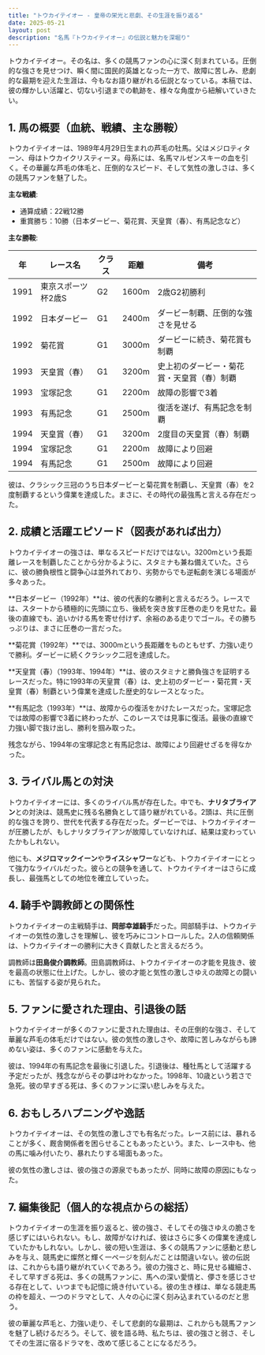 ```yaml
---
title: "トウカイテイオー - 皇帝の栄光と悲劇、その生涯を振り返る"
date: 2025-05-21
layout: post
description: "名馬『トウカイテイオー』の伝説と魅力を深堀り"
---
```


トウカイテイオー。その名は、多くの競馬ファンの心に深く刻まれている。圧倒的な強さを見せつけ、瞬く間に国民的英雄となった一方で、故障に苦しみ、悲劇的な最期を迎えた生涯は、今もなお語り継がれる伝説となっている。本稿では、彼の輝かしい活躍と、切ない引退までの軌跡を、様々な角度から紐解いていきたい。


## 1. 馬の概要（血統、戦績、主な勝鞍）

トウカイテイオーは、1989年4月29日生まれの芦毛の牡馬。父はメジロティターン、母はトウカイクリスティーヌ。母系には、名馬マルゼンスキーの血を引く。その華麗な芦毛の体毛と、圧倒的なスピード、そして気性の激しさは、多くの競馬ファンを魅了した。

**主な戦績**:

* 通算成績：22戦12勝
* 重賞勝ち：10勝（日本ダービー、菊花賞、天皇賞（春）、有馬記念など）


**主な勝鞍**:

| 年 | レース名             | クラス | 距離 | 備考                                  |
|---|----------------------|-------|-----|--------------------------------------|
| 1991 | 東京スポーツ杯2歳S  | G2    | 1600m| 2歳G2初勝利                         |
| 1992 | 日本ダービー           | G1    | 2400m| ダービー制覇、圧倒的な強さを見せる |
| 1992 | 菊花賞               | G1    | 3000m| ダービーに続き、菊花賞も制覇         |
| 1993 | 天皇賞（春）         | G1    | 3200m| 史上初のダービー・菊花賞・天皇賞（春）制覇 |
| 1993 | 宝塚記念             | G1    | 2200m| 故障の影響で3着                     |
| 1993 | 有馬記念             | G1    | 2500m| 復活を遂げ、有馬記念を制覇           |
| 1994 | 天皇賞（春）         | G1    | 3200m| 2度目の天皇賞（春）制覇             |
| 1994 | 宝塚記念             | G1    | 2200m| 故障により回避                     |
| 1994 | 有馬記念             | G1    | 2500m| 故障により回避                     |


彼は、クラシック三冠のうち日本ダービーと菊花賞を制覇し、天皇賞（春）を2度制覇するという偉業を達成した。まさに、その時代の最強馬と言える存在だった。


## 2. 成績と活躍エピソード（図表があれば出力）

トウカイテイオーの強さは、単なるスピードだけではない。3200mという長距離レースを制覇したことから分かるように、スタミナも兼ね備えていた。さらに、彼の勝負根性と闘争心は並外れており、劣勢からでも逆転劇を演じる場面が多々あった。

**日本ダービー（1992年）**は、彼の代表的な勝利と言えるだろう。レースでは、スタートから積極的に先頭に立ち、後続を突き放す圧巻の走りを見せた。最後の直線でも、追いかける馬を寄せ付けず、余裕のある走りでゴール。その勝ちっぷりは、まさに圧巻の一言だった。


**菊花賞（1992年）**では、3000mという長距離をものともせず、力強い走りで勝利。ダービーに続くクラシック二冠を達成した。


**天皇賞（春）（1993年、1994年）**は、彼のスタミナと勝負強さを証明するレースだった。特に1993年の天皇賞（春）は、史上初のダービー・菊花賞・天皇賞（春）制覇という偉業を達成した歴史的なレースとなった。


**有馬記念（1993年）**は、故障からの復活をかけたレースだった。宝塚記念では故障の影響で3着に終わったが、このレースでは見事に復活。最後の直線で力強い脚で抜け出し、勝利を掴み取った。


残念ながら、1994年の宝塚記念と有馬記念は、故障により回避せざるを得なかった。


## 3. ライバル馬との対決

トウカイテイオーには、多くのライバル馬が存在した。中でも、**ナリタブライアン**との対決は、競馬史に残る名勝負として語り継がれている。2頭は、共に圧倒的な強さを誇り、世代を代表する存在だった。ダービーでは、トウカイテイオーが圧勝したが、もしナリタブライアンが故障していなければ、結果は変わっていたかもしれない。


他にも、**メジロマックイーン**や**ライスシャワー**なども、トウカイテイオーにとって強力なライバルだった。彼らとの競争を通して、トウカイテイオーはさらに成長し、最強馬としての地位を確立していった。


## 4. 騎手や調教師との関係性

トウカイテイオーの主戦騎手は、**岡部幸雄騎手**だった。岡部騎手は、トウカイテイオーの気性の激しさを理解し、彼を巧みにコントロールした。2人の信頼関係は、トウカイテイオーの勝利に大きく貢献したと言えるだろう。


調教師は**田島俊介調教師**。田島調教師は、トウカイテイオーの才能を見抜き、彼を最高の状態に仕上げた。しかし、彼の才能と気性の激しさゆえの故障との闘いにも、苦悩する姿が見られた。


## 5. ファンに愛された理由、引退後の話

トウカイテイオーが多くのファンに愛された理由は、その圧倒的な強さ、そして華麗な芦毛の体毛だけではない。彼の気性の激しさや、故障に苦しみながらも諦めない姿は、多くのファンに感動を与えた。


彼は、1994年の有馬記念を最後に引退した。引退後は、種牡馬として活躍する予定だったが、残念ながらその夢は叶わなかった。1998年、10歳という若さで急死。彼の早すぎる死は、多くのファンに深い悲しみを与えた。


## 6. おもしろハプニングや逸話

トウカイテイオーは、その気性の激しさでも有名だった。レース前には、暴れることが多く、厩舎関係者を困らせることもあったという。また、レース中も、他の馬に噛み付いたり、暴れたりする場面もあった。


彼の気性の激しさは、彼の強さの源泉でもあったが、同時に故障の原因にもなった。


## 7. 編集後記（個人的な視点からの総括）

トウカイテイオーの生涯を振り返ると、彼の強さ、そしてその強さゆえの脆さを感じずにはいられない。もし、故障がなければ、彼はさらに多くの偉業を達成していたかもしれない。しかし、彼の短い生涯は、多くの競馬ファンに感動と悲しみを与え、競馬史に燦然と輝く一ページを刻んだことは間違いない。彼の伝説は、これからも語り継がれていくであろう。彼の力強さと、時に見せる繊細さ、そして早すぎる死は、多くの競馬ファンに、馬への深い愛情と、儚さを感じさせる存在として、いつまでも記憶に焼き付いている。彼の生き様は、単なる競走馬の枠を超え、一つのドラマとして、人々の心に深く刻み込まれているのだと思う。


彼の華麗な芦毛と、力強い走り、そして悲劇的な最期は、これからも競馬ファンを魅了し続けるだろう。そして、彼を語る時、私たちは、彼の強さと弱さ、そしてその生涯に宿るドラマを、改めて感じることになるだろう。
